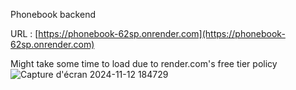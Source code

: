 Phonebook backend

URL : [https://phonebook-62sp.onrender.com](https://phonebook-62sp.onrender.com)

Might take some time to load due to render.com's free tier policy
![Capture d'écran 2024-11-12 184729](https://github.com/user-attachments/assets/e777f706-0d57-4725-8ca2-c2bf59692e86)
